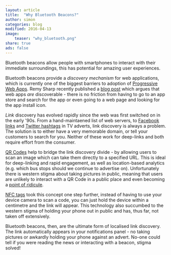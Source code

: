```yaml
---
layout: article
title:  "Why Bluetooth Beacons?"
author: simon
categories: blog
modified: 2016-04-13
image:
    teaser: "why_bluetooth.png"
share: true
ads: false
---
```


Bluetooth beacons allow people with smartphones to interact with their immediate surroundings, this has potential for amazing user experiences.

Bluetooth beacons provide a _discovery mechanism_ for web applications, which is currently one of the biggest barriers to adoption of [Progressive Web Apps](/blog/the-death-of-apps/). Remy Sharp recently published a [blog post](https://remysharp.com/2016/04/11/the-webapp-discovery-problem) which argues that web apps _are_ discoverable - there is no friction from having to go to an app store and search for the app or even going to a web page and looking for the app install icon.

_Link_ discovery has evolved rapidly since the web was first switched on in the early '90s. From a hand-maintaened list of web servers, to [Facebook links](https://youtu.be/MUzRiCp23JM?t=29s) and [Twitter hashtags](https://youtu.be/7DdM-4siaQw?t=3m24s) in TV adverts, link discovery is always a problem. The solution is to either have a very memorable domain, or tell your customers to search for you. Neither of these work for deep-links and both require effort from the consumer.

[QR Codes](https://en.wikipedia.org/wiki/QR_code) help to bridge the link discovery divide - by allowing users to scan an image which can take them directly to a specified URL. This is ideal for deep-linking and rapid engagement, as well as location-based analytics (e.g. which bus stops should we continue to advertise on). Unfortunately there is western stigma about taking pictures in public, meaning that users are unlikely to interact with a QR Code in a public place and even becoming a [point of ridicule](https://qrcodefails.wordpress.com/).

[NFC tags](https://en.wikipedia.org/wiki/Near_field_communication) took this concept one step further, instead of having to use your device camera to scan a code, you can just hold the device within a centimetre and the link will appear. This technology also succumbed to the western stigma of holding your phone out in public and has, thus far, not taken off extensively.

Bluetooth beacons, then, are the ultimate form of localised link discovery. The link automatically appears in your notifications panel - no taking pictures or awkardly holding your phone against an advert. No-one could tell if you were reading the news or interacting with a beacon, stigma solved!
